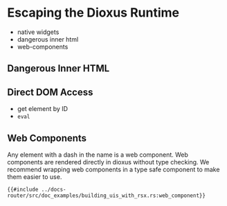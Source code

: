 # Escaping the Dioxus Runtime

- native widgets
- dangerous inner html
- web-components


## Dangerous Inner HTML


## Direct DOM Access

- get element by ID
- `eval`

## Web Components

Any element with a dash in the name is a web component. Web components are rendered directly in dioxus without type checking. We recommend wrapping web components in a type safe component to make them easier to use.

```rust, no_run
{{#include ../docs-router/src/doc_examples/building_uis_with_rsx.rs:web_component}}
```
